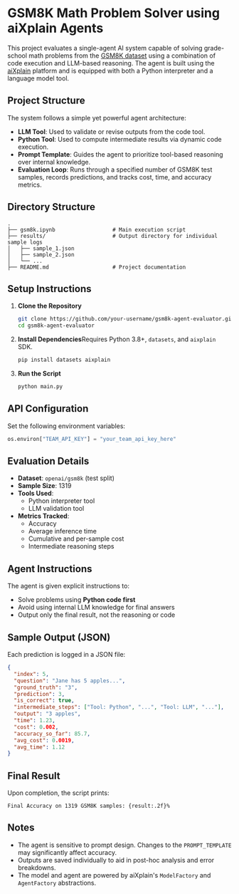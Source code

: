 # GSM8K Math Problem Solver using aiXplain Agents

This project evaluates a single-agent AI system capable of solving grade-school math problems from the [GSM8K dataset](https://huggingface.co/datasets/openai/gsm8k) using a combination of code execution and LLM-based reasoning. The agent is built using the [aiXplain](https://aixplain.com) platform and is equipped with both a Python interpreter and a language model tool.

## Project Structure

The system follows a simple yet powerful agent architecture:

- **LLM Tool**: Used to validate or revise outputs from the code tool.
- **Python Tool**: Used to compute intermediate results via dynamic code execution.
- **Prompt Template**: Guides the agent to prioritize tool-based reasoning over internal knowledge.
- **Evaluation Loop**: Runs through a specified number of GSM8K test samples, records predictions, and tracks cost, time, and accuracy metrics.

## Directory Structure

```
.
├── gsm8k.ipynb                  # Main execution script
├── results/                	 # Output directory for individual sample logs
│   ├── sample_1.json
│   ├── sample_2.json
│   └── ...
├── README.md                	 # Project documentation
```

## Setup Instructions

1. **Clone the Repository**

   ```bash
   git clone https://github.com/your-username/gsm8k-agent-evaluator.git
   cd gsm8k-agent-evaluator
   ```
2. **Install Dependencies**Requires Python 3.8+, `datasets`, and `aixplain` SDK.

   ```bash
   pip install datasets aixplain
   ```
3. **Run the Script**

   ```bash
   python main.py
   ```

## API Configuration

Set the following environment variables:

```python
os.environ["TEAM_API_KEY"] = "your_team_api_key_here"
```

## Evaluation Details

- **Dataset**: `openai/gsm8k` (test split)
- **Sample Size**: 1319
- **Tools Used**:
  - Python interpreter tool
  - LLM validation tool
- **Metrics Tracked**:
  - Accuracy
  - Average inference time
  - Cumulative and per-sample cost
  - Intermediate reasoning steps

## Agent Instructions

The agent is given explicit instructions to:

- Solve problems using **Python code first**
- Avoid using internal LLM knowledge for final answers
- Output only the final result, not the reasoning or code

## Sample Output (JSON)

Each prediction is logged in a JSON file:

```json
{
  "index": 5,
  "question": "Jane has 5 apples...",
  "ground_truth": "3",
  "prediction": 3,
  "is_correct": true,
  "intermediate_steps": ["Tool: Python", "...", "Tool: LLM", "..."],
  "output": "3 apples",
  "time": 1.23,
  "cost": 0.002,
  "accuracy_so_far": 85.7,
  "avg_cost": 0.0019,
  "avg_time": 1.12
}
```

## Final Result

Upon completion, the script prints:

```
Final Accuracy on 1319 GSM8K samples: {result:.2f}%
```

## Notes

- The agent is sensitive to prompt design. Changes to the `PROMPT_TEMPLATE` may significantly affect accuracy.
- Outputs are saved individually to aid in post-hoc analysis and error breakdowns.
- The model and agent are powered by aiXplain's `ModelFactory` and `AgentFactory` abstractions.
